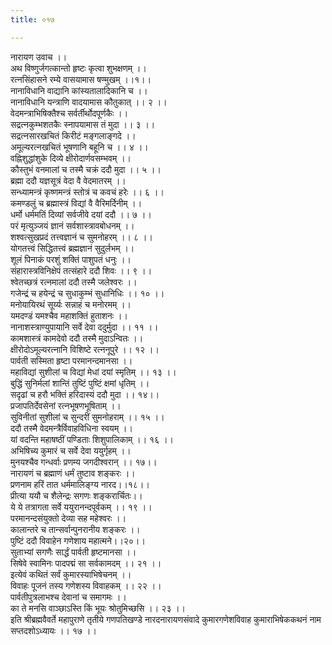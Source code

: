 ```yaml
---
title: ०१७

---
```

नारायण उवाच ।।  
अथ विष्णुर्जगत्कान्तो हृष्टः कृत्वा शुभक्षणम् ।।  
रत्नसिंहासने रम्ये वासयामास षण्मुखम् ।।१।।  
नानाविधानि वाद्यानि कांस्यतालादिकानि च ।।  
नानाविधानि यन्त्राणि वादयामास कौतुकात् ।। २ ।।  
वेदमन्त्राभिषिक्तैश्च सर्वर्तीर्थोदपूर्णकैः ।।  
सद्रत्नकुम्भशतकैः स्नापयामास तं मुदा ।। ३ ।।  
सद्रत्नसारखचितं किरीटं मङ्गलाङ्गदे ।।  
अमूल्यरत्नखचितं भूषणानि बहूनि च ।। ४ ।।  
वह्निशुद्धांशुके दिव्ये क्षीरोदार्णवसम्भवम् ।।  
कौस्तुभं वनमालां च तस्मै चक्रं ददौ मुदा ।। ५ ।।  
ब्रह्मा ददौ यज्ञसूत्रं वेदा वै वेदमातरम् ।।  
सन्ध्यामन्त्रं कृष्णमन्त्रं स्तोत्रं च कवचं हरेः ।। ६ ।।  
कमण्डलुं च ब्रह्मास्त्रं विद्यां वै वैरिमर्दिनीम् ।।  
धर्मो धर्ममतिं दिव्यां सर्वजीवे दयां ददौ ।। ७ ।।  
परं मृत्युञ्जयं ज्ञानं सर्वशास्त्रावबोधनम् ।।  
शश्वत्सुखप्रदं तत्त्वज्ञानं च सुमनोहरम् ।। ८ ।।  
योगतत्त्वं सिद्धितत्त्वं ब्रह्मज्ञानं सुदुर्लभम् ।।  
शूलं पिनाकं परशुं शक्तिं पाशुपतं धनुः ।।  
संहारास्त्रविनिक्षेपं तत्संहारे ददौ शिवः ।। ९ ।।  
श्वेतच्छत्रं रत्नमालां ददौ तस्मै जलेश्वरः ।।  
गजेन्द्रं च हयेन्द्रं च सुधाकुम्भं सुधानिधिः ।। १० ।।  
मनोयायिरथं सूर्य्यः सन्नाहं च मनोरमम् ।।  
यमदण्डं यमश्चैव महाशक्तिं हुताशनः ।।  
नानाशस्त्राण्युपायानि सर्वे देवा ददुर्मुदा ।। ११ ।।  
कामशास्त्रं कामदेवो ददौ तस्मै मुदाऽन्वितः ।।  
क्षीरोदोऽमूल्यरत्नानि विशिष्टे रत्ननूपुरे ।। १२ ।।  
पार्वती सस्मिता हृष्टा परमानन्दमानसा ।।  
महाविद्यां सुशीलां च विद्यां मेधां दयां स्मृतिम् ।। १३ ।।  
बुद्धिं सुनिर्मलां शान्तिं तुष्टिं पुष्टिं क्षमां धृतिम् ।।  
सदृढां च हरौ भक्तिं हरिदास्यं ददौ मुदा ।। १४।।  
प्रजापतिर्देवसेनां रत्नभूषणभूषिताम् ।।  
सुविनीतां सुशीलां च सुन्दरीं सुमनोहराम् ।। १५ ।।  
ददौ तस्मै वेदमन्त्रैर्विवाहविधिना स्वयम् ।।  
यां वदन्ति महाषष्ठीं पण्डिताः शिशुपालिकाम् ।। १६ ।।  
अभिषिच्य कुमारं च सर्वे देवा ययुर्गृहम् ।।  
मुनयश्चैव गन्धर्वाः प्रणम्य जगदीश्वरान् ।। १७।।  
नारायणं च ब्रह्माणं धर्मं तुष्टाव शङ्करः ।।  
प्रणनाम हरिं तात धर्ममालिङ्ग्य नारद।।१८।।  
प्रीत्या ययौ च शैलेन्द्रः सगणः शङ्करार्चितः।।  
ये ये तत्रागता सर्वे ययुरानन्दपूर्वकम् ।। १९ ।।  
परमानन्दसंयुक्तो देव्या सह महेश्वरः ।।  
कालान्तरे च तान्सर्वान्पुनरानीय शङ्करः ।।  
पुष्टिं ददौ विवाहेन गणेशाय महात्मने।।२०।।  
सुताभ्यां सगणैः सार्द्धं पार्वती हृष्टमानसा ।।  
सिषेवे स्वामिनः पादपद्मं सा सर्वकामदम् ।। २१ ।।  
इत्येवं कथितं सर्वं कुमारस्याभिषेचनम् ।।  
विवाहः पूजनं तस्य गणेशस्य विवाहकम् ।। २२ ।।  
पार्वतीपुत्रलाभश्च देवानां च समागमः ।।  
का ते मनसि वाञ्छाऽस्ति किं भूयः श्रोतुमिच्छसि ।। २३ ।।  
इति श्रीब्रह्मवैवर्ते महापुराणे तृतीये गणपतिखण्डे नारदनारायणसंवादे कुमारगणेशविवाह कुमाराभिषेककथनं नाम सप्तदशोऽध्यायः ।। १७ ।।
